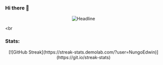 ### Hi there 👋
<div align="center">
  <img src="https://readme-typing-svg.herokuapp.com?color=139ae1&size=32&center=true&vCenter=true&width=600&height=50&lines=Hi+There!;Nungo+Here;SE+is+the+field;Welcome" alt="Headline" />
</div>

<br
### Stats:
>
<div align="center">
  [![GitHub Streak](https://streak-stats.demolab.com/?user=NungoEdwin)](https://git.io/streak-stats)
</div>
